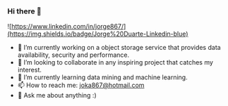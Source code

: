 ### Hi there 👋
![https://www.linkedin.com/in/jorge867/](https://img.shields.io/badge/Jorge%20Duarte-Linkedin-blue)

- 🔭 I’m currently working on a object storage service that provides data availability, security and performance.
- 👯 I’m looking to collaborate in any inspiring project that catches my interest.
- 🌱 I’m currently learning data mining and machine learning.
- 📫 How to reach me: joka867@hotmail.com
- 💬 Ask me about anything :) 
<!--
**jorgermduarte/jorgermduarte** is a ✨ _special_ ✨ repository because its `README.md` (this file) appears on your GitHub profile.

Here are some ideas to get you started:

- 🔭 I’m currently working on ...
- 🌱 I’m currently learning ...
- 👯 I’m looking to collaborate on ...
- 🤔 I’m looking for help with ...
- 💬 Ask me about ...
- 📫 How to reach me: ...
- 😄 Pronouns: ...
- ⚡ Fun fact: ...
-->
